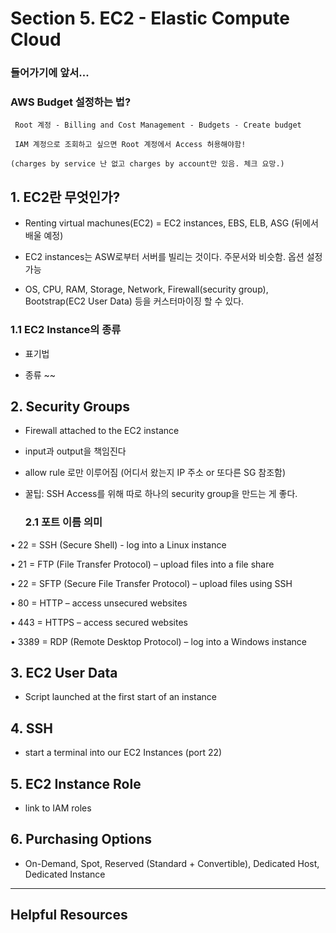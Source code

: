 # Section 5. EC2 - Elastic Compute Cloud

### 들어가기에 앞서...
### AWS Budget 설정하는 법?
     Root 계정 - Billing and Cost Management - Budgets - Create budget
     
     IAM 계정으로 조회하고 싶으면 Root 계정에서 Access 허용해야함!

    (charges by service 난 없고 charges by account만 있음. 체크 요망.)
  


## 1. EC2란 무엇인가?

- Renting virtual machunes(EC2) = EC2 instances, EBS, ELB, ASG (뒤에서 배울 예정)

- EC2 instances는 ASW로부터 서버를 빌리는 것이다. 주문서와 비슷함. 옵션 설정 가능

- OS, CPU, RAM, Storage, Network, Firewall(security group), Bootstrap(EC2 User Data) 등을 커스터마이징 할 수 있다.

### 1.1 EC2 Instance의 종류

- 표기법

- 종류 ~~

## 2. Security Groups

- Firewall attached to the EC2 instance

- input과 output을 책임진다

- allow rule 로만 이루어짐 (어디서 왔는지 IP 주소 or 또다른 SG 참조함)

- 꿀팁: SSH Access를 위해 따로 하나의  security group을 만드는 게 좋다.

  ### 2.1 포트 이름 의미
• 22 = SSH (Secure Shell) - log into a Linux instance

• 21 = FTP (File Transfer Protocol) – upload files into a file share

• 22 = SFTP (Secure File Transfer Protocol) – upload files using SSH

• 80 = HTTP – access unsecured websites

• 443 = HTTPS – access secured websites

• 3389 = RDP (Remote Desktop Protocol) – log into a Windows instance

## 3. EC2 User Data

- Script launched at the first start of an instance
  
## 4. SSH

- start a terminal into our EC2 Instances (port 22)
  
## 5. EC2 Instance Role

- link to IAM roles

## 6. Purchasing Options

- On-Demand, Spot, Reserved (Standard + Convertible), Dedicated Host, Dedicated Instance


<hr>

## Helpful Resources
